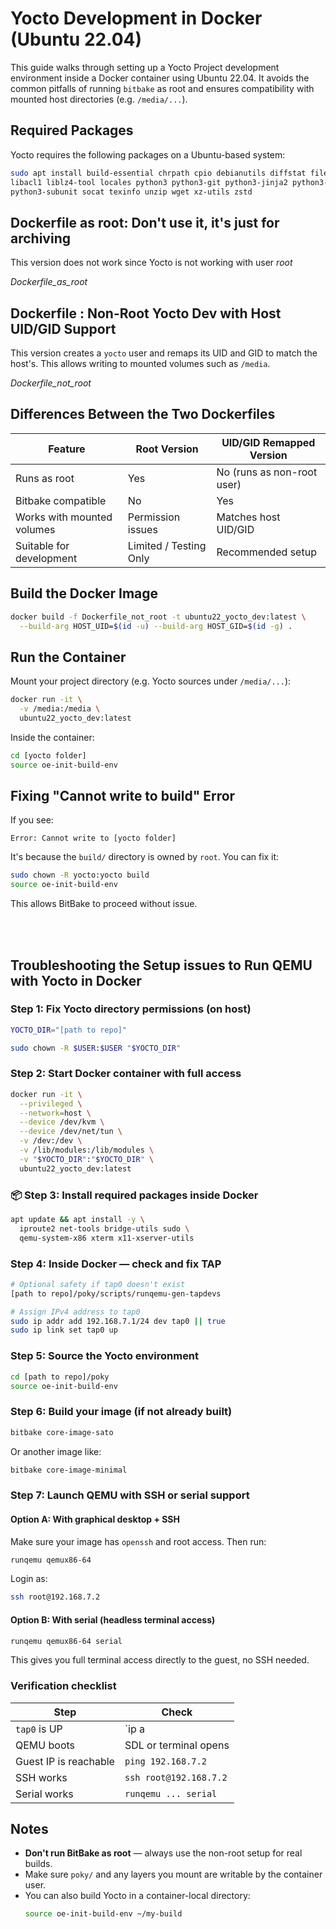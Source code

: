 # Yocto Development in Docker (Ubuntu 22.04)


This guide walks through setting up a Yocto Project development environment inside a Docker container using Ubuntu 22.04. It avoids the common pitfalls of running `bitbake` as root and ensures compatibility with mounted host directories (e.g. `/media/...`).



## Required Packages

Yocto requires the following packages on a Ubuntu-based system:

```bash
sudo apt install build-essential chrpath cpio debianutils diffstat file gawk gcc git iputils-ping \
libacl1 liblz4-tool locales python3 python3-git python3-jinja2 python3-pexpect python3-pip \
python3-subunit socat texinfo unzip wget xz-utils zstd
```



## Dockerfile as root: Don't use it, it's just for archiving

This version does not work since Yocto is not working with user *root*

*Dockerfile_as_root*



## Dockerfile : Non-Root Yocto Dev with Host UID/GID Support

This version creates a `yocto` user and remaps its UID and GID to match the host's. This allows writing to mounted volumes such as `/media`.

*Dockerfile_not_root*

## Differences Between the Two Dockerfiles

| Feature                      | Root Version           | UID/GID Remapped Version   |
|-----------------------------|------------------------|-----------------------------|
| Runs as root                | Yes                    | No (runs as non-root user)  |
| Bitbake compatible          | No                     | Yes                         |
| Works with mounted volumes  | Permission issues       | Matches host UID/GID        |
| Suitable for development    | Limited / Testing Only | Recommended setup           |


## Build the Docker Image

```bash
docker build -f Dockerfile_not_root -t ubuntu22_yocto_dev:latest \
  --build-arg HOST_UID=$(id -u) --build-arg HOST_GID=$(id -g) .
```



## Run the Container

Mount your project directory (e.g. Yocto sources under `/media/...`):

```bash
docker run -it \
  -v /media:/media \
  ubuntu22_yocto_dev:latest
```

Inside the container:
```bash
cd [yocto folder]
source oe-init-build-env
```



## Fixing "Cannot write to build" Error

If you see:
```
Error: Cannot write to [yocto folder]
```

It's because the `build/` directory is owned by `root`. You can fix it:

```bash
sudo chown -R yocto:yocto build
source oe-init-build-env
```

This allows BitBake to proceed without issue.

<br>
<br>

## Troubleshooting the Setup issues to Run QEMU with Yocto in Docker

### Step 1: Fix Yocto directory permissions (on host)

```bash
YOCTO_DIR="[path to repo]"

sudo chown -R $USER:$USER "$YOCTO_DIR"
```



### Step 2: Start Docker container with full access

```bash
docker run -it \
  --privileged \
  --network=host \
  --device /dev/kvm \
  --device /dev/net/tun \
  -v /dev:/dev \
  -v /lib/modules:/lib/modules \
  -v "$YOCTO_DIR":"$YOCTO_DIR" \
  ubuntu22_yocto_dev:latest
```



### 📦 Step 3: Install required packages inside Docker

```bash
apt update && apt install -y \
  iproute2 net-tools bridge-utils sudo \
  qemu-system-x86 xterm x11-xserver-utils
```



### Step 4: Inside Docker — check and fix TAP

```bash
# Optional safety if tap0 doesn't exist
[path to repo]/poky/scripts/runqemu-gen-tapdevs

# Assign IPv4 address to tap0
sudo ip addr add 192.168.7.1/24 dev tap0 || true
sudo ip link set tap0 up
```



### Step 5: Source the Yocto environment

```bash
cd [path to repo]/poky
source oe-init-build-env
```



### Step 6: Build your image (if not already built)

```bash
bitbake core-image-sato
```

Or another image like:

```bash
bitbake core-image-minimal
```



### Step 7: Launch QEMU with SSH or serial support

#### Option A: With graphical desktop + SSH

Make sure your image has `openssh` and root access. Then run:

```bash
runqemu qemux86-64
```

Login as:
```bash
ssh root@192.168.7.2
```

#### Option B: With serial (headless terminal access)

```bash
runqemu qemux86-64 serial
```

This gives you full terminal access directly to the guest, no SSH needed.


### Verification checklist

| Step                     | Check                       |
|--|--|
| `tap0` is UP             | `ip a | grep tap0`          |
| QEMU boots               | SDL or terminal opens       |
| Guest IP is reachable    | `ping 192.168.7.2`          |
| SSH works                | `ssh root@192.168.7.2`      |
| Serial works             | `runqemu ... serial`        |



## Notes

- **Don't run BitBake as root** — always use the non-root setup for real builds.
- Make sure `poky/` and any layers you mount are writable by the container user.
- You can also build Yocto in a container-local directory:
  ```bash
  source oe-init-build-env ~/my-build
  ```
